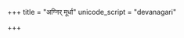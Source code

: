 +++
title = "अग्निर् मूर्धा"
unicode_script = "devanagari"

+++
<div class="js_include" url="/vedAH/sAma/paravastu-saama/devaH/agniH/agnir_mUrdhA/"  newLevelForH1="1" includeTitle="true"> </div>